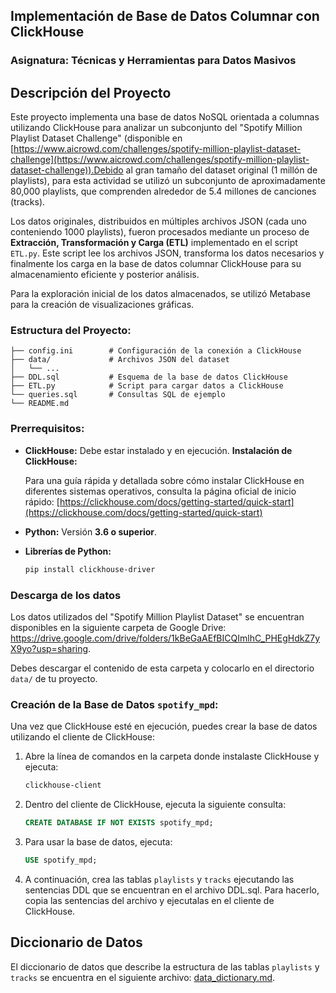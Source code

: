 ## Implementación de Base de Datos Columnar con ClickHouse
### Asignatura: Técnicas y Herramientas para Datos Masivos

## Descripción del Proyecto

Este proyecto implementa una base de datos NoSQL orientada a columnas utilizando ClickHouse para analizar un subconjunto del "Spotify Million Playlist Dataset Challenge" (disponible en [https://www.aicrowd.com/challenges/spotify-million-playlist-dataset-challenge](https://www.aicrowd.com/challenges/spotify-million-playlist-dataset-challenge)).Debido al gran tamaño del dataset original (1 millón de playlists), para esta actividad se utilizó un subconjunto de aproximadamente 80,000 playlists, que comprenden alrededor de 5.4 millones de canciones (tracks). 

Los datos originales, distribuidos en múltiples archivos JSON (cada uno conteniendo 1000 playlists), fueron procesados mediante un proceso de **Extracción, Transformación y Carga (ETL)** implementado en el script `ETL.py`. Este script lee los archivos JSON, transforma los datos necesarios y finalmente los carga en la base de datos columnar ClickHouse para su almacenamiento eficiente y posterior análisis. 

Para la exploración inicial de los datos almacenados, se utilizó Metabase para la creación de visualizaciones gráficas.

### Estructura del Proyecto:
```
├── config.ini        # Configuración de la conexión a ClickHouse
├── data/             # Archivos JSON del dataset
│   └── ...
├── DDL.sql           # Esquema de la base de datos ClickHouse
├── ETL.py            # Script para cargar datos a ClickHouse
└── queries.sql       # Consultas SQL de ejemplo
└── README.md
```

### Prerrequisitos:

* **ClickHouse:** Debe estar instalado y en ejecución.
    **Instalación de ClickHouse:**

    Para una guía rápida y detallada sobre cómo instalar ClickHouse en diferentes sistemas operativos, consulta la página oficial de inicio rápido: [https://clickhouse.com/docs/getting-started/quick-start](https://clickhouse.com/docs/getting-started/quick-start)

* **Python:** Versión **3.6 o superior**.
* **Librerías de Python:**
    ```bash
    pip install clickhouse-driver
    ```

### Descarga de los datos

Los datos utilizados del "Spotify Million Playlist Dataset" se encuentran disponibles en la siguiente carpeta de Google Drive: https://drive.google.com/drive/folders/1kBeGaAEfBICQImlhC_PHEgHdkZ7yX9yo?usp=sharing.

Debes descargar el contenido de esta carpeta y colocarlo en el directorio `data/` de tu proyecto.

### **Creación de la Base de Datos `spotify_mpd`:**

Una vez que ClickHouse esté en ejecución, puedes crear la base de datos utilizando el cliente de ClickHouse:

1.  Abre la línea de comandos en la carpeta donde instalaste ClickHouse y ejecuta:
    ```bash
    clickhouse-client
    ```
2.  Dentro del cliente de ClickHouse, ejecuta la siguiente consulta:
    ```sql
    CREATE DATABASE IF NOT EXISTS spotify_mpd;
    ```
3.  Para usar la base de datos, ejecuta:
    ```sql
    USE spotify_mpd;
    ``` 
4.  A continuación, crea las tablas `playlists` y `tracks` ejecutando las sentencias DDL que se encuentran en el archivo DDL.sql.
    Para hacerlo, copia las sentencias del archivo y ejecutalas en el cliente de ClickHouse. 

## Diccionario de Datos

El diccionario de datos que describe la estructura de las tablas `playlists` y `tracks` se encuentra en el siguiente archivo: [data_dictionary.md](data_dictionary.md).